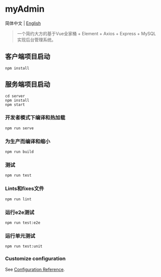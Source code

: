 # myAdmin

简体中文 | [English](./README-zh.md)

> 一个简约大方的基于Vue全家桶 + Element + Axios + Express + MySQL实现后台管理系统。

## 客户端项目启动
```
npm install
```

## 服务端项目启动
```
cd server
npm install
npm start
```

### 开发者模式下编译和热加载
```
npm run serve
```

### 为生产而编译和缩小
```
npm run build
```

### 测试
```
npm run test
```

### Lints和fixes文件
```
npm run lint
```

### 运行e2e测试
```
npm run test:e2e
```

### 运行单元测试
```
npm run test:unit
```

### Customize configuration
See [Configuration Reference](https://cli.vuejs.org/config/).
